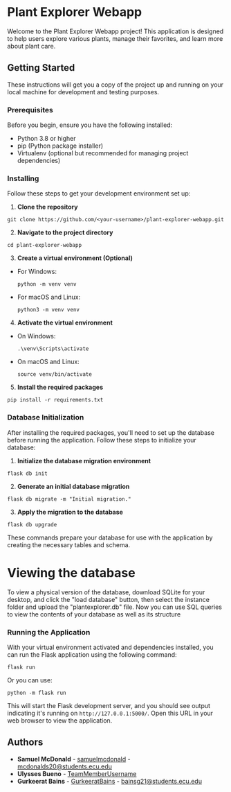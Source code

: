 # Plant Explorer Webapp

Welcome to the Plant Explorer Webapp project! This application is designed to help users explore various plants, manage their favorites, and learn more about plant care.

## Getting Started

These instructions will get you a copy of the project up and running on your local machine for development and testing purposes.

### Prerequisites

Before you begin, ensure you have the following installed:
- Python 3.8 or higher
- pip (Python package installer)
- Virtualenv (optional but recommended for managing project dependencies)

### Installing

Follow these steps to get your development environment set up:

1. **Clone the repository**
```
git clone https://github.com/<your-username>/plant-explorer-webapp.git
```
2. **Navigate to the project directory**
```
cd plant-explorer-webapp
```
3. **Create a virtual environment (Optional)**

- For Windows:
  ```
  python -m venv venv
  ```
- For macOS and Linux:
  ```
  python3 -m venv venv
  ```

4. **Activate the virtual environment**

- On Windows:
  ```
  .\venv\Scripts\activate
  ```
- On macOS and Linux:
  ```
  source venv/bin/activate
  ```

5. **Install the required packages**
```
pip install -r requirements.txt
```
### Database Initialization
After installing the required packages, you'll need to set up the database before running the application. Follow these steps to initialize your database:

1. **Initialize the database migration environment**
```
flask db init
```
2. **Generate an initial database migration**
```
flask db migrate -m "Initial migration."
```
3. **Apply the migration to the database**
```
flask db upgrade
```
These commands prepare your database for use with the application by creating the necessary tables and schema.

# Viewing the database
To view a physical version of the database, download SQLite for your desktop, and click the "load database" button, then select the instance folder and 
upload the "plantexplorer.db" file. Now you can use SQL queries to view the contents of your database as well as its structure

### Running the Application

With your virtual environment activated and dependencies installed, you can run the Flask application using the following command:
```
flask run
```
Or you can use:
```
python -m flask run
```
This will start the Flask development server, and you should see output indicating it's running on `http://127.0.0.1:5000/`. Open this URL in your web browser to view the application.

## Authors

- **Samuel McDonald** - [samuelmcdonald](https://github.com/samuelmcdonald) - mcdonalds20@students.ecu.edu
- **Ulysses Bueno** - [TeamMemberUsername](https://github.com/TeamMemberUsername)
- **Gurkeerat Bains** - [GurkeeratBains](https://github.com/BainsGarry) - bainsg21@students.ecu.edu
